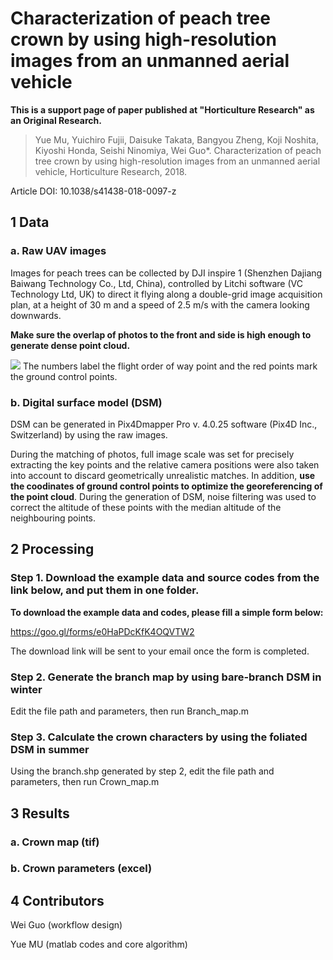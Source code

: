 # Characterization of peach tree crown by using high-resolution images from an unmanned aerial vehicle

**This is a support page of paper published at "Horticulture Research" as an Original Research.**
> Yue Mu, Yuichiro Fujii, Daisuke Takata, Bangyou Zheng, Koji Noshita, Kiyoshi Honda, Seishi Ninomiya, Wei Guo*. Characterization of peach tree crown by using high-resolution images from an unmanned aerial vehicle, Horticulture Research, 2018.

Article DOI: 10.1038/s41438-018-0097-z

## 1 Data
### a. Raw UAV images
Images for peach trees can be collected by DJI inspire 1 (Shenzhen Dajiang Baiwang Technology Co., Ltd, China), controlled by Litchi software (VC Technology Ltd, UK) to direct it flying along a double-grid image acquisition plan, at a height of 30 m and a speed of 2.5 m/s with the camera looking downwards.

**Make sure the overlap of photos to the front and side is high enough to generate dense point cloud.**

![](https://github.com/UTokyo-FieldPhenomics-Lab/Efficient-characterization-of-peach-tree-crown-/blob/master/figure/FIG21.jpg) 
The numbers label the flight order of way point and the red points mark the ground control points.

### b. Digital surface model (DSM)
DSM can be generated in Pix4Dmapper Pro v. 4.0.25 software (Pix4D Inc., Switzerland) by using the raw images. 

During the matching of photos, full image scale was set for precisely extracting the key points and the relative camera positions were also taken into account to discard geometrically unrealistic matches. In addition, **use the coodinates of ground control points to optimize the georeferencing of the point cloud**. During the generation of DSM, noise filtering was used to correct the altitude of these points with the median altitude of the neighbouring points. 


## 2 Processing 
### Step 1. Download the example data and source codes from the link below, and put them in one folder.

**To download the example data and codes, please fill a simple form below:**

https://goo.gl/forms/e0HaPDcKfK4OQVTW2

The download link will be sent to your email once the form is completed.

### Step 2. Generate the branch map by using bare-branch DSM in winter
Edit the file path and parameters, then run Branch_map.m

### Step 3. Calculate the crown characters by using the foliated DSM in summer
Using the branch.shp generated by step 2, edit the file path and parameters, then run Crown_map.m

## 3 Results
### a. Crown map (tif)
### b. Crown parameters (excel)

## 4 Contributors
Wei Guo (workflow design)

Yue MU (matlab codes and core algorithm)



